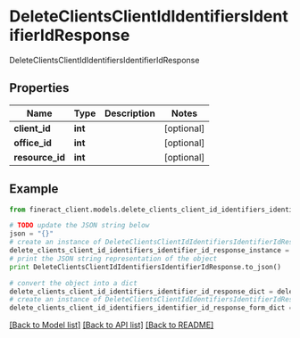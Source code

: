 # DeleteClientsClientIdIdentifiersIdentifierIdResponse

DeleteClientsClientIdIdentifiersIdentifierIdResponse

## Properties

Name | Type | Description | Notes
------------ | ------------- | ------------- | -------------
**client_id** | **int** |  | [optional] 
**office_id** | **int** |  | [optional] 
**resource_id** | **int** |  | [optional] 

## Example

```python
from fineract_client.models.delete_clients_client_id_identifiers_identifier_id_response import DeleteClientsClientIdIdentifiersIdentifierIdResponse

# TODO update the JSON string below
json = "{}"
# create an instance of DeleteClientsClientIdIdentifiersIdentifierIdResponse from a JSON string
delete_clients_client_id_identifiers_identifier_id_response_instance = DeleteClientsClientIdIdentifiersIdentifierIdResponse.from_json(json)
# print the JSON string representation of the object
print DeleteClientsClientIdIdentifiersIdentifierIdResponse.to_json()

# convert the object into a dict
delete_clients_client_id_identifiers_identifier_id_response_dict = delete_clients_client_id_identifiers_identifier_id_response_instance.to_dict()
# create an instance of DeleteClientsClientIdIdentifiersIdentifierIdResponse from a dict
delete_clients_client_id_identifiers_identifier_id_response_form_dict = delete_clients_client_id_identifiers_identifier_id_response.from_dict(delete_clients_client_id_identifiers_identifier_id_response_dict)
```
[[Back to Model list]](../README.md#documentation-for-models) [[Back to API list]](../README.md#documentation-for-api-endpoints) [[Back to README]](../README.md)


